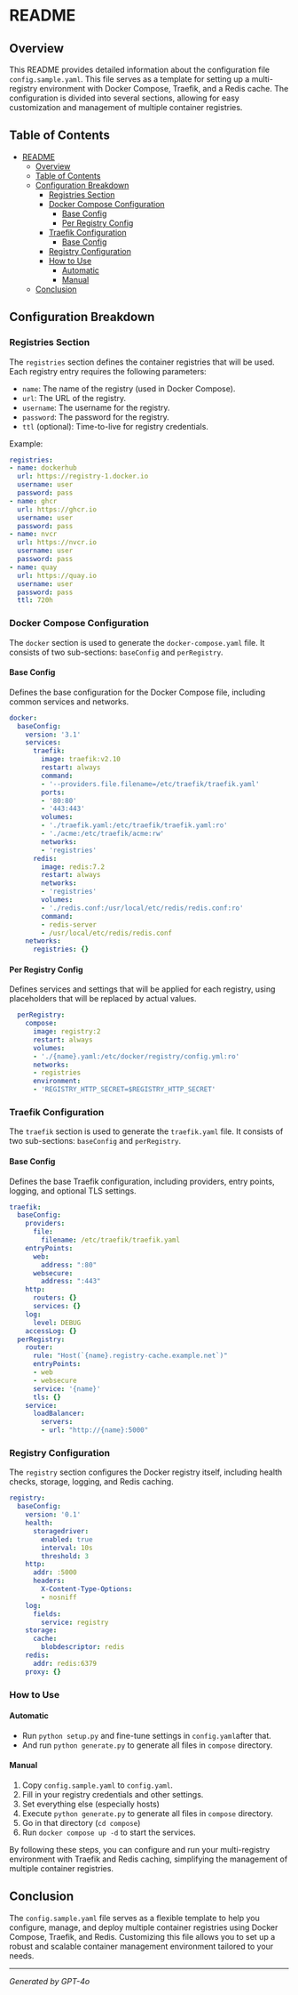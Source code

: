 # README

## Overview

This README provides detailed information about the configuration file `config.sample.yaml`. This file serves as a template for setting up a multi-registry environment with Docker Compose, Traefik, and a Redis cache. The configuration is divided into several sections, allowing for easy customization and management of multiple container registries.

## Table of Contents

- [README](#readme)
  - [Overview](#overview)
  - [Table of Contents](#table-of-contents)
  - [Configuration Breakdown](#configuration-breakdown)
    - [Registries Section](#registries-section)
    - [Docker Compose Configuration](#docker-compose-configuration)
      - [Base Config](#base-config)
      - [Per Registry Config](#per-registry-config)
    - [Traefik Configuration](#traefik-configuration)
      - [Base Config](#base-config-1)
    - [Registry Configuration](#registry-configuration)
    - [How to Use](#how-to-use)
      - [Automatic](#automatic)
      - [Manual](#manual)
  - [Conclusion](#conclusion)


## Configuration Breakdown

### Registries Section

The `registries` section defines the container registries that will be used. Each registry entry requires the following parameters:

- `name`: The name of the registry (used in Docker Compose).
- `url`: The URL of the registry.
- `username`: The username for the registry.
- `password`: The password for the registry.
- `ttl` (optional): Time-to-live for registry credentials.

Example:

```yaml
registries:
- name: dockerhub
  url: https://registry-1.docker.io
  username: user
  password: pass
- name: ghcr
  url: https://ghcr.io
  username: user
  password: pass
- name: nvcr
  url: https://nvcr.io
  username: user
  password: pass
- name: quay
  url: https://quay.io
  username: user
  password: pass
  ttl: 720h
```

### Docker Compose Configuration

The `docker` section is used to generate the `docker-compose.yaml` file. It consists of two sub-sections: `baseConfig` and `perRegistry`.

#### Base Config

Defines the base configuration for the Docker Compose file, including common services and networks.

```yaml
docker:
  baseConfig:
    version: '3.1'
    services:
      traefik:
        image: traefik:v2.10
        restart: always
        command:
        - '--providers.file.filename=/etc/traefik/traefik.yaml'
        ports:
        - '80:80'
        - '443:443'
        volumes:
        - './traefik.yaml:/etc/traefik/traefik.yaml:ro'
        - './acme:/etc/traefik/acme:rw'
        networks:
        - 'registries'
      redis:
        image: redis:7.2
        restart: always
        networks:
        - 'registries'
        volumes:
        - './redis.conf:/usr/local/etc/redis/redis.conf:ro'
        command:
        - redis-server
        - /usr/local/etc/redis/redis.conf
    networks:
      registries: {}
```

#### Per Registry Config

Defines services and settings that will be applied for each registry, using placeholders that will be replaced by actual values.

```yaml
  perRegistry:
    compose:
      image: registry:2
      restart: always
      volumes:
      - './{name}.yaml:/etc/docker/registry/config.yml:ro'
      networks:
      - registries
      environment:
      - 'REGISTRY_HTTP_SECRET=$REGISTRY_HTTP_SECRET'
```

### Traefik Configuration

The `traefik` section is used to generate the `traefik.yaml` file. It consists of two sub-sections: `baseConfig` and `perRegistry`.

#### Base Config

Defines the base Traefik configuration, including providers, entry points, logging, and optional TLS settings.

```yaml
traefik:
  baseConfig:
    providers:
      file:
        filename: /etc/traefik/traefik.yaml
    entryPoints:
      web:
        address: ":80"
      websecure:
        address: ":443"
    http:
      routers: {}
      services: {}
    log:
      level: DEBUG
    accessLog: {}
  perRegistry:
    router:
      rule: "Host(`{name}.registry-cache.example.net`)"
      entryPoints:
      - web
      - websecure
      service: '{name}'
      tls: {}
    service:
      loadBalancer:
        servers:
        - url: "http://{name}:5000"
```

### Registry Configuration

The `registry` section configures the Docker registry itself, including health checks, storage, logging, and Redis caching.

```yaml
registry:
  baseConfig:
    version: '0.1'
    health:
      storagedriver:
        enabled: true
        interval: 10s
        threshold: 3
    http:
      addr: :5000
      headers:
        X-Content-Type-Options:
        - nosniff
    log:
      fields:
        service: registry
    storage:
      cache:
        blobdescriptor: redis
    redis:
      addr: redis:6379
    proxy: {}
```

### How to Use

#### Automatic

- Run `python setup.py` and fine-tune settings in `config.yaml`after that.
- And run `python generate.py` to generate all files in `compose` directory.

#### Manual

1. Copy `config.sample.yaml` to `config.yaml`.
2. Fill in your registry credentials and other settings.
3. Set everything else (especially hosts)
4. Execute `python generate.py` to generate all files in `compose` directory.
5. Go in that directory (`cd compose`)
6. Run `docker compose up -d` to start the services.

By following these steps, you can configure and run your multi-registry environment with Traefik and Redis caching, simplifying the management of multiple container registries.

## Conclusion

The `config.sample.yaml` file serves as a flexible template to help you configure, manage, and deploy multiple container registries using Docker Compose, Traefik, and Redis. Customizing this file allows you to set up a robust and scalable container management environment tailored to your needs.

---

*Generated by GPT-4o*

